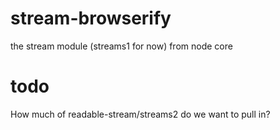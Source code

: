 # stream-browserify

the stream module (streams1 for now) from node core

# todo

How much of readable-stream/streams2 do we want to pull in?
